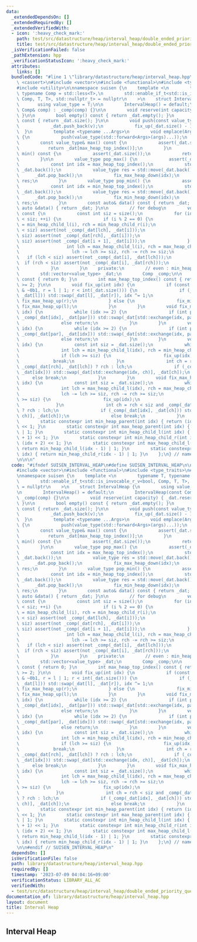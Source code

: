 ```yaml
---
data:
  _extendedDependsOn: []
  _extendedRequiredBy: []
  _extendedVerifiedWith:
  - icon: ':heavy_check_mark:'
    path: test/src/datastructure/heap/interval_heap/double_ended_priority_queue.test.cpp
    title: test/src/datastructure/heap/interval_heap/double_ended_priority_queue.test.cpp
  _isVerificationFailed: false
  _pathExtension: hpp
  _verificationStatusIcon: ':heavy_check_mark:'
  attributes:
    links: []
  bundledCode: "#line 1 \"library/datastructure/heap/interval_heap.hpp\"\n\n\n\n#include\
    \ <cassert>\n#include <vector>\n#include <functional>\n#include <type_traits>\n\
    #include <utility>\n\nnamespace suisen {\n    template <\n        typename T,\
    \ typename Comp = std::less<T>,\n        std::enable_if_t<std::is_invocable_r_v<bool,\
    \ Comp, T, T>, std::nullptr_t> = nullptr\n    >\n    struct IntervalHeap {\n \
    \       using value_type = T;\n\n        IntervalHeap() = default;\n        IntervalHeap(const\
    \ Comp& comp) : _comp(comp) {}\n\n        void reserve(int capacity) { _dat.reserve(capacity);\
    \ }\n\n        bool empty() const { return _dat.empty(); }\n        int size()\
    \ const { return _dat.size(); }\n\n        void push(const value_type& v) {\n\
    \            _dat.push_back(v);\n            fix_up(_dat.size() - 1);\n      \
    \  }\n        template <typename ...Args>\n        void emplace(Args &&...args)\
    \ {\n            push(value_type(std::forward<Args>(args)...));\n        }\n\n\
    \        const value_type& max() const {\n            assert(_dat.size());\n \
    \           return _dat[max_heap_top_index()];\n        }\n        const value_type&\
    \ min() const {\n            assert(_dat.size());\n            return _dat[min_heap_top_index()];\n\
    \        }\n\n        value_type pop_max() {\n            assert(_dat.size());\n\
    \            const int idx = max_heap_top_index();\n            std::swap(_dat[idx],\
    \ _dat.back());\n            value_type res = std::move(_dat.back());\n      \
    \      _dat.pop_back();\n            fix_max_heap_down(idx);\n            return\
    \ res;\n        }\n        value_type pop_min() {\n            assert(_dat.size());\n\
    \            const int idx = min_heap_top_index();\n            std::swap(_dat[idx],\
    \ _dat.back());\n            value_type res = std::move(_dat.back());\n      \
    \      _dat.pop_back();\n            fix_min_heap_down(idx);\n            return\
    \ res;\n        }\n        const auto& data() const { return _dat; }\n       \
    \ auto &data() { return _dat; }\n\n        // for debug\n        void check_heap_property()\
    \ const {\n            const int siz = size();\n            for (int i = 0; i\
    \ < siz; ++i) {\n                if (i % 2 == 0) {\n                    int lch\
    \ = min_heap_child_l(i), rch = min_heap_child_r(i);\n                    if (lch\
    \ < siz) assert(not _comp(_dat[lch], _dat[i]));\n                    if (rch <\
    \ siz) assert(not _comp(_dat[rch], _dat[i]));\n                    if (i + 1 <\
    \ siz) assert(not _comp(_dat[i + 1], _dat[i]));\n                } else {\n  \
    \                  int lch = max_heap_child_l(i), rch = max_heap_child_r(i);\n\
    \                    lch -= lch >= siz, rch -= rch >= siz;\n                 \
    \   if (lch < siz) assert(not _comp(_dat[i], _dat[lch]));\n                  \
    \  if (rch < siz) assert(not _comp(_dat[i], _dat[rch]));\n                }\n\
    \            }\n        }\n    private:\n        // even : min_heap, odd : max_heap\n\
    \        std::vector<value_type> _dat;\n        Comp _comp;\n\n        int min_heap_top_index()\
    \ const { return 0; }\n        int max_heap_top_index() const { return _dat.size()\
    \ >= 2; }\n\n        void fix_up(int idx) {\n            if (const int l = idx\
    \ & ~0b1, r = l | 1; r < int(_dat.size())) {\n                if (_comp(_dat[r],\
    \ _dat[l])) std::swap(_dat[l], _dat[r]), idx ^= 1;\n                fix_min_heap_up(l),\
    \ fix_max_heap_up(r);\n            } else {\n                fix_min_heap_up(l),\
    \ fix_max_heap_up(l);\n            }\n        }\n        void fix_min_heap_up(int\
    \ idx) {\n            while (idx >= 2) {\n                if (int par = min_heap_parent(idx);\
    \ _comp(_dat[idx], _dat[par])) std::swap(_dat[std::exchange(idx, par)], _dat[par]);\n\
    \                else return;\n            }\n        }\n        void fix_max_heap_up(int\
    \ idx) {\n            while (idx >= 2) {\n                if (int par = max_heap_parent(idx);\
    \ _comp(_dat[par], _dat[idx])) std::swap(_dat[std::exchange(idx, par)], _dat[par]);\n\
    \                else return;\n            }\n        }\n        void fix_min_heap_down(int\
    \ idx) {\n            const int siz = _dat.size();\n            while (true) {\n\
    \                int lch = min_heap_child_l(idx), rch = min_heap_child_r(idx);\n\
    \                if (lch >= siz) {\n                    fix_up(idx);\n       \
    \             break;\n                }\n                int ch = rch < siz and\
    \ _comp(_dat[rch], _dat[lch]) ? rch : lch;\n                if (_comp(_dat[ch],\
    \ _dat[idx])) std::swap(_dat[std::exchange(idx, ch)], _dat[ch]);\n           \
    \     else break;\n            }\n        }\n        void fix_max_heap_down(int\
    \ idx) {\n            const int siz = _dat.size();\n            while (true) {\n\
    \                int lch = max_heap_child_l(idx), rch = max_heap_child_r(idx);\n\
    \                lch -= lch >= siz, rch -= rch >= siz;\n                if (lch\
    \ >= siz) {\n                    fix_up(idx);\n                    break;\n  \
    \              }\n                int ch = rch < siz and _comp(_dat[lch], _dat[rch])\
    \ ? rch : lch;\n                if (_comp(_dat[idx], _dat[ch])) std::swap(_dat[std::exchange(idx,\
    \ ch)], _dat[ch]);\n                else break;\n            }\n        }\n\n\
    \        static constexpr int min_heap_parent(int idx) { return (idx - 2) >> 2\
    \ << 1; }\n        static constexpr int max_heap_parent(int idx) { return min_heap_parent(idx)\
    \ | 1; }\n        static constexpr int min_heap_child_l(int idx) { return (idx\
    \ + 1) << 1; }\n        static constexpr int min_heap_child_r(int idx) { return\
    \ (idx + 2) << 1; }\n        static constexpr int max_heap_child_l(int idx) {\
    \ return min_heap_child_l(idx - 1) | 1; }\n        static constexpr int max_heap_child_r(int\
    \ idx) { return min_heap_child_r(idx - 1) | 1; }\n    };\n} // namespace suisen\n\
    \n\n\n"
  code: "#ifndef SUISEN_INTERVAL_HEAP\n#define SUISEN_INTERVAL_HEAP\n\n#include <cassert>\n\
    #include <vector>\n#include <functional>\n#include <type_traits>\n#include <utility>\n\
    \nnamespace suisen {\n    template <\n        typename T, typename Comp = std::less<T>,\n\
    \        std::enable_if_t<std::is_invocable_r_v<bool, Comp, T, T>, std::nullptr_t>\
    \ = nullptr\n    >\n    struct IntervalHeap {\n        using value_type = T;\n\
    \n        IntervalHeap() = default;\n        IntervalHeap(const Comp& comp) :\
    \ _comp(comp) {}\n\n        void reserve(int capacity) { _dat.reserve(capacity);\
    \ }\n\n        bool empty() const { return _dat.empty(); }\n        int size()\
    \ const { return _dat.size(); }\n\n        void push(const value_type& v) {\n\
    \            _dat.push_back(v);\n            fix_up(_dat.size() - 1);\n      \
    \  }\n        template <typename ...Args>\n        void emplace(Args &&...args)\
    \ {\n            push(value_type(std::forward<Args>(args)...));\n        }\n\n\
    \        const value_type& max() const {\n            assert(_dat.size());\n \
    \           return _dat[max_heap_top_index()];\n        }\n        const value_type&\
    \ min() const {\n            assert(_dat.size());\n            return _dat[min_heap_top_index()];\n\
    \        }\n\n        value_type pop_max() {\n            assert(_dat.size());\n\
    \            const int idx = max_heap_top_index();\n            std::swap(_dat[idx],\
    \ _dat.back());\n            value_type res = std::move(_dat.back());\n      \
    \      _dat.pop_back();\n            fix_max_heap_down(idx);\n            return\
    \ res;\n        }\n        value_type pop_min() {\n            assert(_dat.size());\n\
    \            const int idx = min_heap_top_index();\n            std::swap(_dat[idx],\
    \ _dat.back());\n            value_type res = std::move(_dat.back());\n      \
    \      _dat.pop_back();\n            fix_min_heap_down(idx);\n            return\
    \ res;\n        }\n        const auto& data() const { return _dat; }\n       \
    \ auto &data() { return _dat; }\n\n        // for debug\n        void check_heap_property()\
    \ const {\n            const int siz = size();\n            for (int i = 0; i\
    \ < siz; ++i) {\n                if (i % 2 == 0) {\n                    int lch\
    \ = min_heap_child_l(i), rch = min_heap_child_r(i);\n                    if (lch\
    \ < siz) assert(not _comp(_dat[lch], _dat[i]));\n                    if (rch <\
    \ siz) assert(not _comp(_dat[rch], _dat[i]));\n                    if (i + 1 <\
    \ siz) assert(not _comp(_dat[i + 1], _dat[i]));\n                } else {\n  \
    \                  int lch = max_heap_child_l(i), rch = max_heap_child_r(i);\n\
    \                    lch -= lch >= siz, rch -= rch >= siz;\n                 \
    \   if (lch < siz) assert(not _comp(_dat[i], _dat[lch]));\n                  \
    \  if (rch < siz) assert(not _comp(_dat[i], _dat[rch]));\n                }\n\
    \            }\n        }\n    private:\n        // even : min_heap, odd : max_heap\n\
    \        std::vector<value_type> _dat;\n        Comp _comp;\n\n        int min_heap_top_index()\
    \ const { return 0; }\n        int max_heap_top_index() const { return _dat.size()\
    \ >= 2; }\n\n        void fix_up(int idx) {\n            if (const int l = idx\
    \ & ~0b1, r = l | 1; r < int(_dat.size())) {\n                if (_comp(_dat[r],\
    \ _dat[l])) std::swap(_dat[l], _dat[r]), idx ^= 1;\n                fix_min_heap_up(l),\
    \ fix_max_heap_up(r);\n            } else {\n                fix_min_heap_up(l),\
    \ fix_max_heap_up(l);\n            }\n        }\n        void fix_min_heap_up(int\
    \ idx) {\n            while (idx >= 2) {\n                if (int par = min_heap_parent(idx);\
    \ _comp(_dat[idx], _dat[par])) std::swap(_dat[std::exchange(idx, par)], _dat[par]);\n\
    \                else return;\n            }\n        }\n        void fix_max_heap_up(int\
    \ idx) {\n            while (idx >= 2) {\n                if (int par = max_heap_parent(idx);\
    \ _comp(_dat[par], _dat[idx])) std::swap(_dat[std::exchange(idx, par)], _dat[par]);\n\
    \                else return;\n            }\n        }\n        void fix_min_heap_down(int\
    \ idx) {\n            const int siz = _dat.size();\n            while (true) {\n\
    \                int lch = min_heap_child_l(idx), rch = min_heap_child_r(idx);\n\
    \                if (lch >= siz) {\n                    fix_up(idx);\n       \
    \             break;\n                }\n                int ch = rch < siz and\
    \ _comp(_dat[rch], _dat[lch]) ? rch : lch;\n                if (_comp(_dat[ch],\
    \ _dat[idx])) std::swap(_dat[std::exchange(idx, ch)], _dat[ch]);\n           \
    \     else break;\n            }\n        }\n        void fix_max_heap_down(int\
    \ idx) {\n            const int siz = _dat.size();\n            while (true) {\n\
    \                int lch = max_heap_child_l(idx), rch = max_heap_child_r(idx);\n\
    \                lch -= lch >= siz, rch -= rch >= siz;\n                if (lch\
    \ >= siz) {\n                    fix_up(idx);\n                    break;\n  \
    \              }\n                int ch = rch < siz and _comp(_dat[lch], _dat[rch])\
    \ ? rch : lch;\n                if (_comp(_dat[idx], _dat[ch])) std::swap(_dat[std::exchange(idx,\
    \ ch)], _dat[ch]);\n                else break;\n            }\n        }\n\n\
    \        static constexpr int min_heap_parent(int idx) { return (idx - 2) >> 2\
    \ << 1; }\n        static constexpr int max_heap_parent(int idx) { return min_heap_parent(idx)\
    \ | 1; }\n        static constexpr int min_heap_child_l(int idx) { return (idx\
    \ + 1) << 1; }\n        static constexpr int min_heap_child_r(int idx) { return\
    \ (idx + 2) << 1; }\n        static constexpr int max_heap_child_l(int idx) {\
    \ return min_heap_child_l(idx - 1) | 1; }\n        static constexpr int max_heap_child_r(int\
    \ idx) { return min_heap_child_r(idx - 1) | 1; }\n    };\n} // namespace suisen\n\
    \n\n#endif // SUISEN_INTERVAL_HEAP\n"
  dependsOn: []
  isVerificationFile: false
  path: library/datastructure/heap/interval_heap.hpp
  requiredBy: []
  timestamp: '2023-07-09 04:04:16+09:00'
  verificationStatus: LIBRARY_ALL_AC
  verifiedWith:
  - test/src/datastructure/heap/interval_heap/double_ended_priority_queue.test.cpp
documentation_of: library/datastructure/heap/interval_heap.hpp
layout: document
title: Interval Heap
---
```

## Interval Heap